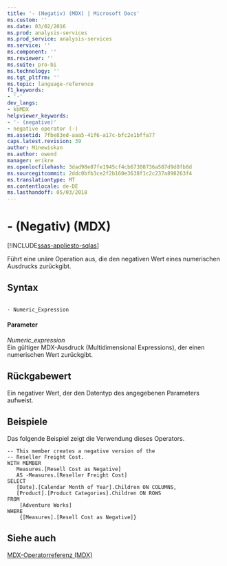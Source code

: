 ```yaml
---
title: '- (Negativ) (MDX) | Microsoft Docs'
ms.custom: ''
ms.date: 03/02/2016
ms.prod: analysis-services
ms.prod_service: analysis-services
ms.service: ''
ms.component: ''
ms.reviewer: ''
ms.suite: pro-bi
ms.technology: ''
ms.tgt_pltfrm: ''
ms.topic: language-reference
f1_keywords:
- '-'
dev_langs:
- kbMDX
helpviewer_keywords:
- '- (negative)'
- negative operator (-)
ms.assetid: 7fbe83ed-aaa5-41f6-a17c-bfc2e1bffa77
caps.latest.revision: 39
author: Minewiskan
ms.author: owend
manager: erikre
ms.openlocfilehash: 3dad98e87fe1945cf4cb67308736a587d9d8fb8d
ms.sourcegitcommit: 2ddc0bfb3ce2f2b160e3638f1c2c237a898263f4
ms.translationtype: MT
ms.contentlocale: de-DE
ms.lasthandoff: 05/03/2018
---
```

# <a name="--negative-mdx"></a>- (Negativ) (MDX)
[!INCLUDE[ssas-appliesto-sqlas](../includes/ssas-appliesto-sqlas.md)]

  Führt eine unäre Operation aus, die den negativen Wert eines numerischen Ausdrucks zurückgibt.  
  
## <a name="syntax"></a>Syntax  
  
```  
  
- Numeric_Expression  
```  
  
#### <a name="parameters"></a>Parameter  
 *Numeric_expression*  
 Ein gültiger MDX-Ausdruck (Multidimensional Expressions), der einen numerischen Wert zurückgibt.  
  
## <a name="return-value"></a>Rückgabewert  
 Ein negativer Wert, der den Datentyp des angegebenen Parameters aufweist.  
  
## <a name="examples"></a>Beispiele  
 Das folgende Beispiel zeigt die Verwendung dieses Operators.  
  
```  
-- This member creates a negative version of the  
-- Reseller Freight Cost.  
WITH MEMBER   
   Measures.[Resell Cost as Negative]   
   AS -Measures.[Reseller Freight Cost]  
SELECT   
   [Date].[Calendar Month of Year].Children ON COLUMNS,  
   [Product].[Product Categories].Children ON ROWS  
FROM  
    [Adventure Works]  
WHERE  
    {[Measures].[Resell Cost as Negative]}  
```  
  
## <a name="see-also"></a>Siehe auch  
 [MDX-Operatorreferenz &#40;MDX&#41;](../mdx/mdx-operator-reference-mdx.md)  
  
  
